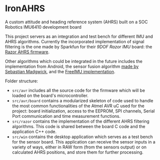 IronAHRS
========

A custom attitude and heading reference system (AHRS) built on a SOC Robotics IMU6410 development board

This project servers as an integration and test bench for different IMU and AHRS algorithms. Currently the incorporated implementation of signal filtering is the one made by Sparkfun for their *9DOF Razor IMU* board: the [Razor AHRS firmware](https://github.com/ptrbrtz/razor-9dof-ahrs).

Other algorithms which could be integrated in the future includes the implementation from Android, the sensor fusion algorithm [made by Sebastian Madgwick](http://www.x-io.co.uk/open-source-imu-and-ahrs-algorithms/), and the [FreeIMU implementation](http://www.varesano.net/topic/freeimu).

Folder structure:
  
- `src/avr` includes all the source code for the firmware which will be loaded on the board's microcontroller.
- `src/avr/board` contains a modularized skeleton of code used to handle the most common functionalities of the Atmel AVR uC used for the project: board initialization, access to the EEPROM, SPI channels, Serial Port communication and time measurement functions.
- `src/razor` contains the implementation of the different AHRS filtering algorithms. This code is shared between the board C code and the application C++ code.
- `src/win` contains the desktop application which serves as a test bench for the sensor board. This application can receive the sensor inputs in a variety of ways, either in RAW form (from the sensors output) or on calculated AHRS positions, and store them for further processing.

  